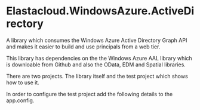 Elastacloud.WindowsAzure.ActiveDirectory
========================================

A library which consumes the Windows Azure Active Directory Graph API and makes it easier to build and use principals from a web tier.

This library has dependencies on the the Windows Azure AAL library which is downloable from Github and also the OData, EDM and Spatial libraries.

There are two projects. The library itself and the test project which shows how to use it. 

In order to configure the test project add the following details to the app.config.

<appSettings>
    <add key="DomainName" value="example.onmicrosoft.com" />
    <add key="AppPrincipalId" value="ffffffff-6c33-4b55-8aa4-ffffffffff" />
    <add key="SymmetricKey" value="FFFFFFFFFFFFFFFFFFFFFFFFFFFFFFFFFFFFFFFFFF=" />
</appSettings>

